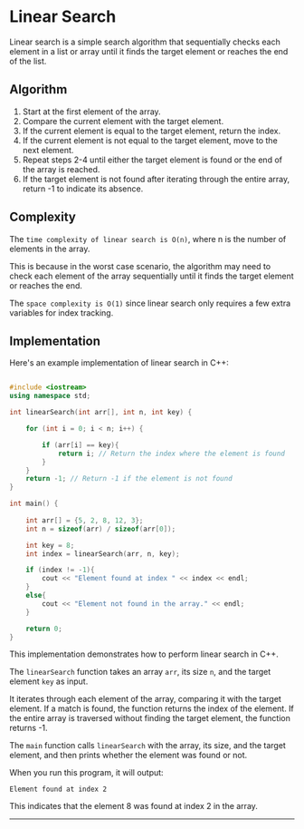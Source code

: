 # Linear Search

Linear search is a simple search algorithm that sequentially checks each element in a list or array until it finds the target element or reaches the end of the list.

## Algorithm

1. Start at the first element of the array.
2. Compare the current element with the target element.
3. If the current element is equal to the target element, return the index.
4. If the current element is not equal to the target element, move to the next element.
5. Repeat steps 2-4 until either the target element is found or the end of the array is reached.
6. If the target element is not found after iterating through the entire array, return -1 to indicate its absence.

## Complexity

The `time complexity of linear search is O(n)`, where n is the number of elements in the array.

This is because in the worst case scenario, the algorithm may need to check each element of the array sequentially until it finds the target element or reaches the end.

The `space complexity is O(1)` since linear search only requires a few extra variables for index tracking.

## Implementation

Here's an example implementation of linear search in C++:

```cpp

#include <iostream>
using namespace std;

int linearSearch(int arr[], int n, int key) {

    for (int i = 0; i < n; i++) {

        if (arr[i] == key){
            return i; // Return the index where the element is found
        }
    }
    return -1; // Return -1 if the element is not found
}

int main() {
    
    int arr[] = {5, 2, 8, 12, 3};
    int n = sizeof(arr) / sizeof(arr[0]);

    int key = 8;
    int index = linearSearch(arr, n, key);

    if (index != -1){
        cout << "Element found at index " << index << endl;
    }
    else{
        cout << "Element not found in the array." << endl;
    }

    return 0;
}

```

This implementation demonstrates how to perform linear search in C++. 

The `linearSearch` function takes an array `arr`, its size `n`, and the target element `key` as input.

It iterates through each element of the array, comparing it with the target element. If a match is found, the function returns the index of the element. If the entire array is traversed without finding the target element, the function returns -1. 

The `main` function calls `linearSearch` with the array, its size, and the target element, and then prints whether the element was found or not.

When you run this program, it will output:

```
Element found at index 2
```

This indicates that the element 8 was found at index 2 in the array.

---